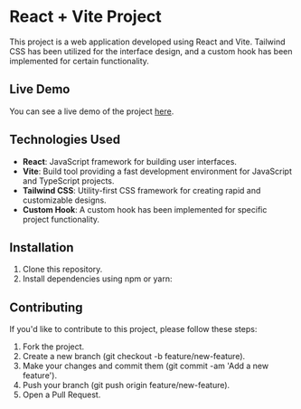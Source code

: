 # React + Vite Project

This project is a web application developed using React and Vite. Tailwind CSS has been utilized for the interface design, and a custom hook has been implemented for certain functionality.

## Live Demo

You can see a live demo of the project [here](https://660db36def5aae3f46ddb631--stellular-hummingbird-842d44.netlify.app/).

## Technologies Used

- **React**: JavaScript framework for building user interfaces.
- **Vite**: Build tool providing a fast development environment for JavaScript and TypeScript projects.
- **Tailwind CSS**: Utility-first CSS framework for creating rapid and customizable designs.
- **Custom Hook**: A custom hook has been implemented for specific project functionality.

## Installation

1. Clone this repository.
2. Install dependencies using npm or yarn:

## Contributing
If you'd like to contribute to this project, please follow these steps:

1. Fork the project.
2. Create a new branch (git checkout -b feature/new-feature).
3. Make your changes and commit them (git commit -am 'Add a new feature').
4. Push your branch (git push origin feature/new-feature).
5. Open a Pull Request.